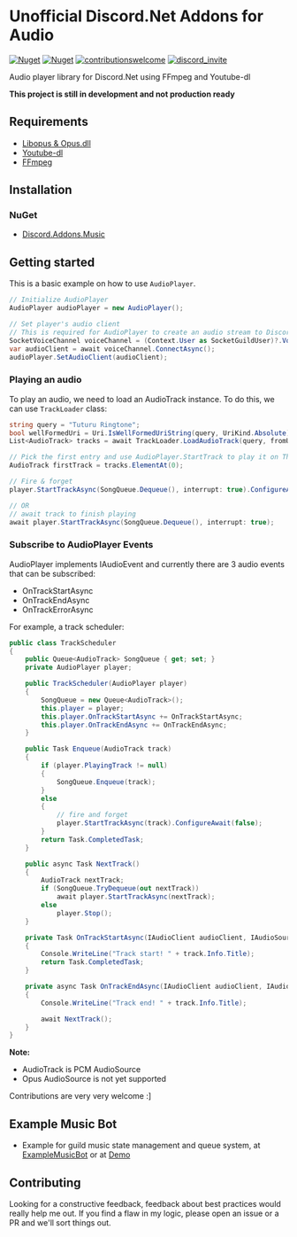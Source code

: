 # Unofficial Discord.Net Addons for Audio
[![Nuget](https://img.shields.io/nuget/v/Discord.Addons.Music?color=Green&style=for-the-badge)](https://www.nuget.org/packages/Discord.Addons.Music/)
[![Nuget](https://img.shields.io/nuget/dt/Discord.Addons.Music?color=GREEN&style=for-the-badge)](https://www.nuget.org/packages/Discord.Addons.Music/)
[![contributionswelcome](https://img.shields.io/badge/contributions-welcome-brightgreen/?style=for-the-badge)]((https://github.com/madeyoga/Discord.Addons.Music/issues))
[![discord_invite](https://img.shields.io/discord/458296099049046018?style=for-the-badge)](https://discord.gg/Y8sB4ay)

Audio player library for Discord.Net using FFmpeg and Youtube-dl

**This project is still in development and not production ready**

## Requirements
- [Libopus & Opus.dll](https://dsharpplus.github.io/articles/audio/voicenext/prerequisites.html)
- [Youtube-dl](https://youtube-dl.org/)
- [FFmpeg](https://ffmpeg.org/download.html)

## Installation

### NuGet
- [Discord.Addons.Music](https://www.nuget.org/packages/Discord.Addons.Music/)

## Getting started
This is a basic example on how to use `AudioPlayer`.

```C#
// Initialize AudioPlayer
AudioPlayer audioPlayer = new AudioPlayer();

// Set player's audio client
// This is required for AudioPlayer to create an audio stream to Discord
SocketVoiceChannel voiceChannel = (Context.User as SocketGuildUser)?.VoiceChannel;
var audioClient = await voiceChannel.ConnectAsync();
audioPlayer.SetAudioClient(audioClient);
```

### Playing an audio
To play an audio, we need to load an AudioTrack instance. To do this, we can use `TrackLoader` class:

```C#
string query = "Tuturu Ringtone";
bool wellFormedUri = Uri.IsWellFormedUriString(query, UriKind.Absolute);
List<AudioTrack> tracks = await TrackLoader.LoadAudioTrack(query, fromUrl: wellFormedUri);

// Pick the first entry and use AudioPlayer.StartTrack to play it on Thread Pool
AudioTrack firstTrack = tracks.ElementAt(0);

// Fire & forget
player.StartTrackAsync(SongQueue.Dequeue(), interrupt: true).ConfigureAwait(false);

// OR
// await track to finish playing
await player.StartTrackAsync(SongQueue.Dequeue(), interrupt: true);
```

### Subscribe to AudioPlayer Events
AudioPlayer implements IAudioEvent and currently there are 3 audio events that can be subscribed: 
- OnTrackStartAsync
- OnTrackEndAsync
- OnTrackErrorAsync

For example, a track scheduler:
```C#
public class TrackScheduler
{
    public Queue<AudioTrack> SongQueue { get; set; }
    private AudioPlayer player;

    public TrackScheduler(AudioPlayer player)
    {
        SongQueue = new Queue<AudioTrack>();
        this.player = player;
        this.player.OnTrackStartAsync += OnTrackStartAsync;
        this.player.OnTrackEndAsync += OnTrackEndAsync;
    }

    public Task Enqueue(AudioTrack track)
    {
        if (player.PlayingTrack != null)
        {
            SongQueue.Enqueue(track);
        }
        else
        {
            // fire and forget
            player.StartTrackAsync(track).ConfigureAwait(false);
        }
        return Task.CompletedTask;
    }

    public async Task NextTrack()
    {
        AudioTrack nextTrack;
        if (SongQueue.TryDequeue(out nextTrack))
            await player.StartTrackAsync(nextTrack);
        else
            player.Stop();
    }

    private Task OnTrackStartAsync(IAudioClient audioClient, IAudioSource track)
    {
        Console.WriteLine("Track start! " + track.Info.Title);
        return Task.CompletedTask;
    }

    private async Task OnTrackEndAsync(IAudioClient audioClient, IAudioSource track)
    {
        Console.WriteLine("Track end! " + track.Info.Title);

        await NextTrack();
    }
}
```

**Note:**
- AudioTrack is PCM AudioSource
- Opus AudioSource is not yet supported

Contributions are very very welcome :]

## Example Music Bot
- Example for guild music state management and queue system, at [ExampleMusicBot](https://github.com/madeyoga/Discord.Addons.Music/tree/master/ExampleMusicBot/Services/Music) or at [Demo](https://github.com/madeyoga/Nano.Net)

## Contributing
Looking for a constructive feedback, feedback about best practices would really help me out. If you find a flaw in my logic, please open an issue or a PR and we'll sort things out.

